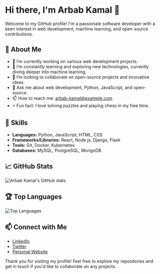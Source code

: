 # Hi there, I'm Arbab Kamal 👋

Welcome to my GitHub profile! I'm a passionate software developer with a keen interest in web development, machine learning, and open-source contributions.

## 🌟 About Me

- 🔭 I’m currently working on various web development projects.
- 🌱 I’m constantly learning and exploring new technologies, currently diving deeper into machine learning.
- 👯 I’m looking to collaborate on open-source projects and innovative ideas.
- 💬 Ask me about web development, Python, JavaScript, and open-source.
- 📫 How to reach me: [arbab-kamal@example.com](mailto:arbabkamal9@gmail.com)
- ⚡ Fun fact: I love solving puzzles and playing chess in my free time.

## 🚀 Skills

- **Languages:** Python, JavaScript, HTML, CSS
- **Frameworks/Libraries:** React, Node.js, Django, Flask
- **Tools:** Git, Docker, Kubernetes
- **Databases:** MySQL, PostgreSQL, MongoDB

## 📈 GitHub Stats

![Arbab Kamal's GitHub stats](https://github-readme-stats.vercel.app/api?username=arbab-kamal&show_icons=true&theme=radical)

## 🏆 Top Languages

![Top Languages](https://github-readme-stats.vercel.app/api/top-langs/?username=arbab-kamal&layout=compact&theme=radical)

## 📫 Connect with Me

- [LinkedIn](https://www.linkedin.com/in/arbab-kamal-4a9016233/)
- [Twitter]((https://x.com/ArbabKamal17))
- [Personal Website]((https://portfillo-six.vercel.app/))

Thank you for visiting my profile! Feel free to explore my repositories and get in touch if you'd like to collaborate on any projects.

